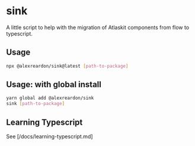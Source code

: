# sink

A little script to help with the migration of Atlaskit components from flow to typescript.

## Usage

```bash
npx @alexreardon/sink@latest [path-to-package]
```

## Usage: with global install

```bash
yarn global add @alexreardon/sink
sink [path-to-package]
```

## Learning Typescript

See [/docs/learning-typescript.md]
